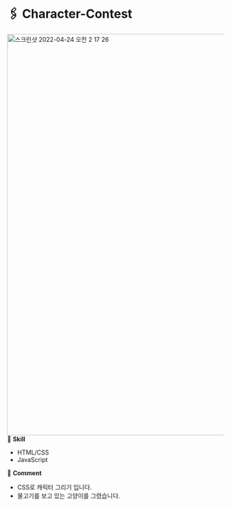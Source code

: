 # 🖇 Character-Contest
<img width="934" alt="스크린샷 2022-04-24 오전 2 17 26" src="https://user-images.githubusercontent.com/102715022/164916723-c286fdd9-7447-4e72-a39c-269664b67d26.png">
📌 <b>Skill</b>
<ul>
  <li>HTML/CSS</li>
  <li>JavaScript</li>
</ul>
📌 <b>Comment</b>
<ul>
  <li>CSS로 캐릭터 그리기 입니다.</li>
  <li>물고기를 보고 있는 고양이를 그렸습니다.</li>
</ul>
